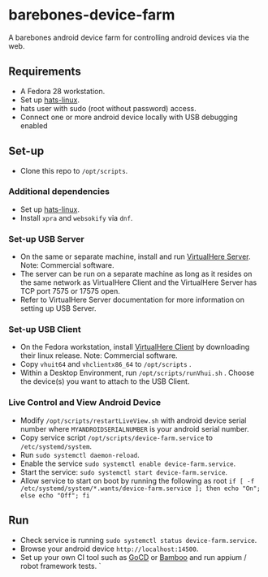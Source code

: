 # barebones-device-farm
A barebones android device farm for controlling android devices via the web.

## Requirements
- A Fedora 28 workstation.
- Set up [hats-linux](https://github.com/younglim/hats-linux/blob/master/centos-7/INSTALL.md). 
- hats user with sudo (root without password) access.
- Connect one or more android device locally with USB debugging enabled

## Set-up
- Clone this repo to `/opt/scripts`.

### Additional dependencies
- Set up [hats-linux](https://github.com/younglim/hats-linux/blob/master/centos-7/INSTALL.md). 
- Install `xpra` and `websokify` via `dnf`.

### Set-up USB Server
- On the same or separate machine, install and run [VirtualHere Server](https://virtualhere.com/content/usb-servers). Note: Commercial software. 
- The server can be run on a separate machine as long as it resides on the same network as VirtualHere Client and the VirtualHere Server has TCP port 7575 or 17575 open.
- Refer to VirtualHere Server documentation for more information on setting up USB Server.

### Set-up USB Client
- On the Fedora workstation, install [VirtualHere Client](https://www.virtualhere.com/usb_client_software) by downloading their linux release. Note: Commercial software.
- Copy `vhuit64` and `vhclientx86_64` to `/opt/scripts` .
- Within a Desktop Environment, run `/opt/scripts/runVhui.sh` . Choose the device(s) you want to attach to the USB Client.

### Live Control and View Android Device
- Modify `/opt/scripts/restartLiveView.sh` with android device serial number where `MYANDROIDSERIALNUMBER` is your android serial number.
- Copy service script `/opt/scripts/device-farm.service` to `/etc/systemd/system`.
- Run `sudo systemctl daemon-reload`.
- Enable the service `sudo systemctl enable device-farm.service`.
- Start the service: `sudo systemctl start device-farm.service`.
- Allow service to start on boot by running the following as root `if [ -f /etc/systemd/system/*.wants/device-farm.service ]; then echo "On"; else echo "Off"; fi`

## Run
- Check service is running `sudo systemctl status device-farm.service`.
- Browse your android device `http://localhost:14500`.
- Set up your own CI tool such as [GoCD](https://www.gocd.org) or [Bamboo](https://www.atlassian.com/software/bamboo) and run appium / robot framework tests.
`
